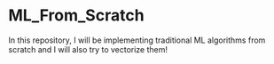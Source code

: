 # ML_From_Scratch
In this repository, I will be implementing traditional ML algorithms from scratch and I will also try to vectorize them!
